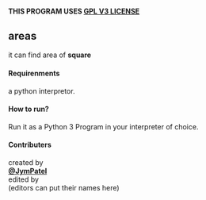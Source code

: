 #### THIS PROGRAM USES [GPL V3 LICENSE](../../LICENSE)

## areas
it can find area of **square**  

#### Requirenments
a python interpretor.  

#### How to run?
Run it as a Python 3 Program in your interpreter of choice.  

#### Contributers
created by  
[**@JymPatel**](https://github.com/JymPatel)  
edited by  
(editors can put their names here)  
